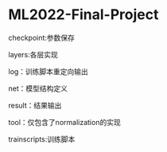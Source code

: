 # ML2022-Final-Project
checkpoint:参数保存

layers:各层实现

log：训练脚本重定向输出

net：模型结构定义

result：结果输出

tool：仅包含了normalization的实现

trainscripts:训练脚本

